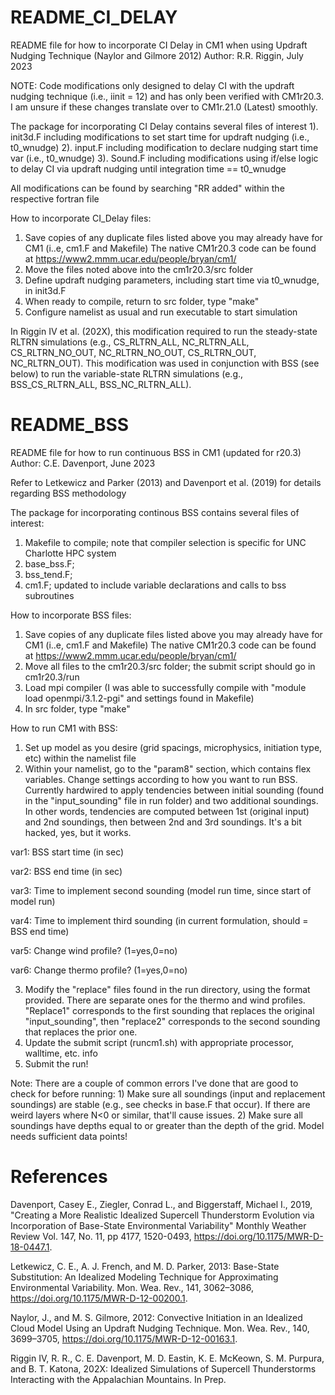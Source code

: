 # README_CI_DELAY

README file for how to incorporate CI Delay in CM1 when using Updraft Nudging Technique (Naylor and Gilmore 2012)
Author: R.R. Riggin, July 2023

NOTE: Code modifications only designed to delay CI with the updraft nudging technique (i.e., iinit = 12) and has only been verified with CM1r20.3. I am unsure if these changes translate over to CM1r.21.0 (Latest) smoothly.

The package for incorporating CI Delay contains several files of interest
1). init3d.F including modifications to set start time for updraft nudging (i.e., t0_wnudge)
2). input.F including modification to declare nudging start time var (i.e., t0_wnudge)
3). Sound.F including modifications using if/else logic to delay CI via updraft nudging until integration time == t0_wnudge

All modifications can be found by searching "RR added" within the respective fortran file

How to incorporate CI_Delay files:
1. Save copies of any duplicate files listed above you may already have for CM1 (i..e, cm1.F and Makefile)
   The native CM1r20.3 code can be found at https://www2.mmm.ucar.edu/people/bryan/cm1/
2. Move the files noted above into the cm1r20.3/src folder
3. Define updraft nudging parameters, including start time via t0_wnudge, in init3d.F
4. When ready to compile, return to src folder, type "make"
5. Configure namelist as usual and run executable to start simulation

In Riggin IV et al. (202X), this modification required to run the steady-state RLTRN simulations (e.g., CS_RLTRN_ALL, NC_RLTRN_ALL, CS_RLTRN_NO_OUT, NC_RLTRN_NO_OUT, CS_RLTRN_OUT, NC_RLTRN_OUT). This modification was used in conjunction with BSS (see below) to run the variable-state RLTRN simulations (e.g., BSS_CS_RLTRN_ALL, BSS_NC_RLTRN_ALL).


# README_BSS

README file for how to run continuous BSS in CM1 (updated for r20.3)
Author: C.E. Davenport, June 2023

Refer to Letkewicz and Parker (2013) and Davenport et al. (2019) for details regarding BSS methodology

The package for incorporating continous BSS contains several files of interest:
1. Makefile to compile; note that compiler selection is specific for UNC Charlotte HPC system
2. base_bss.F;
3. bss_tend.F;
4. cm1.F; updated to include variable declarations and calls to bss subroutines


How to incorporate BSS files: 
1. Save copies of any duplicate files listed above you may already have for CM1 (i..e, cm1.F and Makefile)
   The native CM1r20.3 code can be found at https://www2.mmm.ucar.edu/people/bryan/cm1/
2. Move all files to the cm1r20.3/src folder; the submit script should go in cm1r20.3/run
3. Load mpi compiler (I was able to successfully compile with "module load openmpi/3.1.2-pgi" and settings found in Makefile)
4. In src folder, type "make"


How to run CM1 with BSS:
1. Set up model as you desire (grid spacings, microphysics, initiation type, etc) within the namelist file
2. Within your namelist, go to the "param8" section, which contains flex variables. Change settings according to how you want to run BSS. Currently hardwired to apply tendencies between initial sounding (found in the "input_sounding" file in run folder) and two additional soundings. In other words, tendencies are computed between 1st (original input) and 2nd soundings, then between 2nd and 3rd soundings. It's a bit hacked, yes, but it works.

var1: BSS start time (in sec)

var2: BSS end time (in sec)

var3: Time to implement second sounding (model run time, since start of model run)

var4: Time to implement third sounding (in current formulation, should = BSS end time)

var5: Change wind profile? (1=yes,0=no)

var6: Change thermo profile? (1=yes,0=no)

3. Modify the "replace" files found in the run directory, using the format provided. There are separate ones for the thermo and wind profiles. "Replace1" corresponds to the first sounding that replaces the original "input_sounding", then "replace2" corresponds to the second sounding that replaces the prior one.
4. Update the submit script (runcm1.sh) with appropriate processor, walltime, etc. info
5. Submit the run!

Note: There are a couple of common errors I've done that are good to check for before running: 1) Make sure all soundings (input and replacement soundings) are stable (e.g., see checks in base.F that occur). If there are weird layers where N<0 or similar, that'll cause issues. 2) Make sure all soundings have depths equal to or greater than the depth of the grid. Model needs sufficient data points!

# References

Davenport, Casey E., Ziegler, Conrad L., and Biggerstaff, Michael I., 2019, "Creating a More Realistic Idealized Supercell Thunderstorm Evolution via Incorporation of Base-State Environmental Variability" Monthly Weather Review Vol. 147, No. 11, pp 4177, 1520-0493, https://doi.org/10.1175/MWR-D-18-0447.1.

Letkewicz, C. E., A. J. French, and M. D. Parker, 2013: Base-State Substitution: An Idealized Modeling Technique for Approximating Environmental Variability. Mon. Wea. Rev., 141, 3062–3086, https://doi.org/10.1175/MWR-D-12-00200.1.

Naylor, J., and M. S. Gilmore, 2012: Convective Initiation in an Idealized Cloud Model Using an Updraft Nudging Technique. Mon. Wea. Rev., 140, 3699–3705, https://doi.org/10.1175/MWR-D-12-00163.1.

Riggin IV, R. R., C. E. Davenport, M. D. Eastin, K. E. McKeown, S. M. Purpura, and B. T. Katona, 202X: Idealized Simulations of Supercell Thunderstorms Interacting with the Appalachian Mountains. In Prep.
